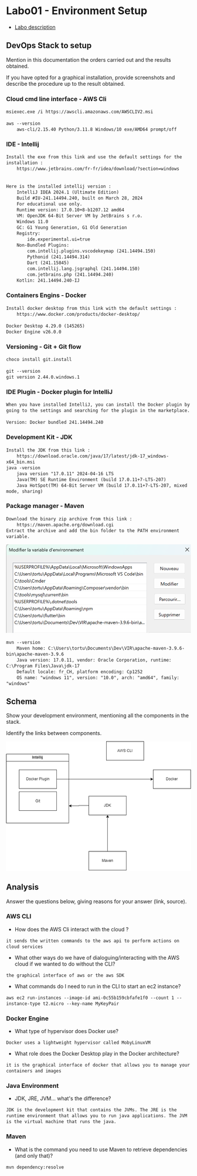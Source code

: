 # Labo01 - Environment Setup

* [Labo description](https://cpnv-es-ngy.gitbook.io/vir1/labs/labo01-environment-setup)

## DevOps Stack to setup

Mention in this documentation the orders carried out and the results obtained.

If you have opted for a graphical installation, provide screenshots and describe the procedure up to the result obtained.

### Cloud cmd line interface - AWS Cli

```
msiexec.exe /i https://awscli.amazonaws.com/AWSCLIV2.msi

aws --version
    aws-cli/2.15.40 Python/3.11.8 Windows/10 exe/AMD64 prompt/off
```

### IDE - Intellij

```
Install the exe from this link and use the default settings for the installation : 
    https://www.jetbrains.com/fr-fr/idea/download/?section=windows


Here is the installed intellij version :     
    IntelliJ IDEA 2024.1 (Ultimate Edition)
    Build #IU-241.14494.240, built on March 28, 2024
    For educational use only.
    Runtime version: 17.0.10+8-b1207.12 amd64
    VM: OpenJDK 64-Bit Server VM by JetBrains s r.o.
    Windows 11.0
    GC: G1 Young Generation, G1 Old Generation
    Registry:
        ide.experimental.ui=true
    Non-Bundled Plugins:
        com.intellij.plugins.vscodekeymap (241.14494.150)
        Pythonid (241.14494.314)
        Dart (241.15845)
        com.intellij.lang.jsgraphql (241.14494.150)
        com.jetbrains.php (241.14494.240)
    Kotlin: 241.14494.240-IJ

```

### Containers Engins - Docker

```
Install docker desktop from this link with the default settings : 
    https://www.docker.com/products/docker-desktop/

Docker Desktop 4.29.0 (145265)
Docker Engine v26.0.0
```

### Versioning - Git + Git flow

```
choco install git.install

git --version
git version 2.44.0.windows.1
```

### IDE Plugin - Docker plugin for IntelliJ

```
When you have installed IntelliJ, you can install the Docker plugin by going to the settings and searching for the plugin in the marketplace.

Version: Docker bundled 241.14494.240
```

### Development Kit - JDK

```
Install the JDK from this link :
    https://download.oracle.com/java/17/latest/jdk-17_windows-x64_bin.msi
java -version
    java version "17.0.11" 2024-04-16 LTS
    Java(TM) SE Runtime Environment (build 17.0.11+7-LTS-207)
    Java HotSpot(TM) 64-Bit Server VM (build 17.0.11+7-LTS-207, mixed mode, sharing)
```

### Package manager - Maven

```
Download the binary zip archive from this link :
    https://maven.apache.org/download.cgi
Extract the archive and add the bin folder to the PATH environment variable.
```
![alt text](image.png)
```
mvn --version
    Maven home: C:\Users\tortu\Documents\Dev\VIR\apache-maven-3.9.6-bin\apache-maven-3.9.6
    Java version: 17.0.11, vendor: Oracle Corporation, runtime: C:\Program Files\Java\jdk-17
    Default locale: fr_CH, platform encoding: Cp1252
    OS name: "windows 11", version: "10.0", arch: "amd64", family: "windows"
```
## Schema

Show your development environment, mentioning all the components in the stack.

Identify the links between components.

![alt text](schema.png)
## Analysis

Answer the questions below, giving reasons for your answer (link, source).

### AWS CLI

* How does the AWS Cli interact with the cloud ?

```
it sends the written commands to the aws api to perform actions on cloud services 
```

* What other ways do we have of dialoguing/interacting with the AWS cloud if we wanted to do without the CLI?

```
the graphical interface of aws or the aws SDK
```

* What commands do I need to run in the CLI to start an ec2 instance?

```
aws ec2 run-instances --image-id ami-0c55b159cbfafe1f0 --count 1 --instance-type t2.micro --key-name MyKeyPair
```

### Docker Engine

* What type of hypervisor does Docker use?

```
Docker uses a lightweight hypervisor called MobyLinuxVM
```

* What role does the Docker Desktop play in the Docker architecture?

```
it is the graphical interface of docker that allows you to manage your containers and images
```

### Java Environment

* JDK, JRE, JVM... what's the difference?

```
JDK is the development kit that contains the JVMs. The JRE is the runtime environment that allows you to run java applications. The JVM is the virtual machine that runs the java.
```

### Maven

* What is the command you need to use Maven to retrieve dependencies (and only that)?

```
mvn dependency:resolve
```



